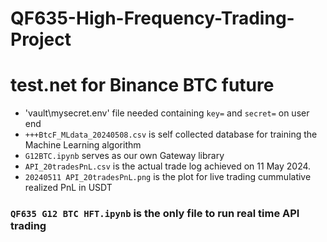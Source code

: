 # QF635-High-Frequency-Trading-Project
# test.net for Binance BTC future
* 'vault\mysecret.env' file needed containing `key=` and `secret=` on user end
* `+++BtcF_MLdata_20240508.csv` is self collected database for training the Machine Learning algorithm
* `G12BTC.ipynb` serves as our own Gateway library
* `API_20tradesPnL.csv` is the actual trade log achieved on 11 May 2024.
* `20240511 API_20tradesPnL.png` is the plot for live trading cummulative realized PnL in USDT

 
### `QF635 G12 BTC HFT.ipynb` is the only file to run real time API trading
